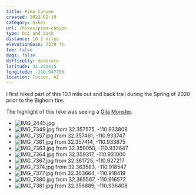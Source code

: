 ```yaml
---
title: Pima Canyon
created: 2022-02-19
category: hikes
url: /hikes/pima-canyon
type: Out and back
distance: 10.1 miles
elevationGain: 3339 ft
fee: false
dogs: false
difficulty: moderate
latitude: 32.353415
longitude: -110.947756
location: Tucson, AZ
---
```

I first hiked part of this 10.1 mile out and back trail during the Spring of 2020 prior to the Bighorn fire.

The highlight of this hike was seeing a [Gila Monster](https://animals.sandiegozoo.org/animals/gila-monster).

<wb-map></wb-map>

- ![IMG_2445.jpg](https://imagedelivery.net/jUwSKjsiLWz8U8lfkVW6uQ/76119832-d7a4-41ec-f419-ab8b6a4bdd00/330width)
- ![IMG_7349.jpg from 32.357575, -110.933808](https://imagedelivery.net/jUwSKjsiLWz8U8lfkVW6uQ/1aae0684-b2f6-4747-dbd4-2826d10e2700/330width)
- ![IMG_7357.jpg from 32.357461, -110.933747](https://imagedelivery.net/jUwSKjsiLWz8U8lfkVW6uQ/b81dca61-a886-420f-c382-d2a39f964b00/330width)
- ![IMG_7361.jpg from 32.357414, -110.933875](https://imagedelivery.net/jUwSKjsiLWz8U8lfkVW6uQ/2e6c7553-c090-40ab-e6de-14001b671500/330width)
- ![IMG_7363.jpg from 32.359050, -110.932647](https://imagedelivery.net/jUwSKjsiLWz8U8lfkVW6uQ/a79d2bc9-6f8c-40ab-fa6b-1ee76df28600/330width)
- ![IMG_7364.jpg from 32.359317, -110.931000](https://imagedelivery.net/jUwSKjsiLWz8U8lfkVW6uQ/3bbd97ab-e925-4da4-a7de-cb341a093800/330width)
- ![IMG_7367.jpg from 32.361725, -110.927217](https://imagedelivery.net/jUwSKjsiLWz8U8lfkVW6uQ/dcd62466-7c7c-4bbe-976a-9274d35bae00/330width)
- ![IMG_7374.jpg from 32.363583, -110.918547](https://imagedelivery.net/jUwSKjsiLWz8U8lfkVW6uQ/5d67b3f0-1bd0-4e73-fb16-8e64fe1b6600/330width)
- ![IMG_7377.jpg from 32.363664, -110.918419](https://imagedelivery.net/jUwSKjsiLWz8U8lfkVW6uQ/69a62579-7f4a-4cac-e453-3ef01e74eb00/330width)
- ![IMG_7380.jpg from 32.365567, -110.916572](https://imagedelivery.net/jUwSKjsiLWz8U8lfkVW6uQ/abf886a6-8e94-4eb4-d273-d049507f6700/330width)
- ![IMG_7381.jpg from 32.356889, -110.936408](https://imagedelivery.net/jUwSKjsiLWz8U8lfkVW6uQ/376b95cc-75f0-4ff6-6c8f-15f68cd9c700/330width)
